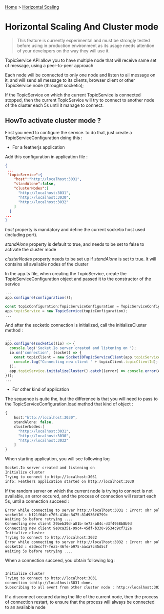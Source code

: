[Home](/Home.md) > [Horizontal Scaling](/HorizontalScaling.md)

# Horizontal Scaling And Cluster mode

> This feature is currently experimental and must be strongly tested before using in production environment as its usage needs attention of your developers on the way they will use it.

TopicService API allow you to have multiple node that will receive same set of message, using a peer-to-peer approach

Each node will be connected to only one node and listen to all message on it, and will send all message to its clients, browser client or other TopicService node (throught socketio);

If the TopicService on which the current TopicService is connected stopped, then the current TopicService will try to connect to another node of the cluster each 5s until it manage to connect.

## HowTo activate cluster mode ?

First you need to configure the service. to do that, just create a TopicServiceConfiguration doing this :

- For a featherjs application

Add this configuration in application file : 

``` json
{
 ...
 "topicService":{
    "host":"http://localhost:3031",
    "standAlone":false,
    "clusterNodes":[
      "http://localhost:3031",
      "http://localhost:3030",
      "http://localhost:3032"
    ]
  }
...
}
```

_host_ property is mandatory and define the current socketio host used (including port).

_standAlone_ property is default to true, and needs to be set to false to activate the cluster mode

_clusterNodes_ property needs to be set up if _standAlone_ is set to true. It will contains all available nodes of the cluster 

In the app.ts file, when creating the TopicService, create the TopicServiceConfiguration object and passed it to the constructor of the service

``` typescript
...
app.configure(configuration());

const topicConfiguration:TopicServiceConfiguration = TopicServiceConfiguration.load(app.get("topicService"));
app.topicService = new TopicService(topicConfiguration);
...
```

And after the socketio connection is initialized, call the initializeCluster method :

``` typescript
...
app.configure(socketio((io) => {
  console.log('Socket.Io server created and listening on ');
  io.on('connection', (socket) => {
    const topicClient = new SocketIOTopicServiceClient(app.topicService, socket);
    console.log("Connecting new client " + topicClient.topicClientId);
  });
  app.topicService.initializeCluster().catch((error) => console.error(error));
}));
...
```

- For other kind of application

The sequence is quite the, but the difference is that you will need to pass to the TopicServiceConfiguration.load method that kind of object :

``` typescript
{
    host:"http://localhost:3030",
    standAlone: false,
    clusterNodes:[
      "http://localhost:3031",
      "http://localhost:3030",
      "http://localhost:3032"
    ]
}
```

When starting application, you will see following log 

``` bash
Socket.Io server created and listening on 
Initialize cluster
Trying to connect to http://localhost:3031
info: Feathers application started on http://localhost:3030
```

If the random server on which the current node is trying to connect is not available, an error occured, and the process of connection will restart each 5s, until a connection succeed :

``` bash
Error while connecting to server http://localhost:3031 : Error: xhr poll error
socketId : bf21f640-c705-410e-8475-81d936f6799c
Waiting 5s before retrying ....
Connecting new client 29beb39d-a81b-4e73-a04c-d3f4958b8b9d
Connecting new client 9e0ca351-99c4-45df-b330-9534c9cf722e
Initialize cluster
Trying to connect to http://localhost:3032
Error while connecting to server http://localhost:3032 : Error: xhr poll error
socketId : e3deccf7-fea5-46fe-b975-aaca7c45d5cf
Waiting 5s before retrying ....
```
When a connection succeed, you obtain following log : 

``` bash

Initialize cluster
Trying to connect to http://localhost:3031
connection tohttp://localhost:3031 done.
Subscribing to all event from other cluster node : http://localhost:3031

```

If a disconnect occured during the life of the current node, then the process of connection restart, to ensure that the process will always be connected to an available node

